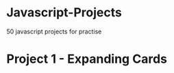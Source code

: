 # Javascript-Projects
50 javascript projects for practise

 <h1> Project 1 - Expanding Cards </h1> 
